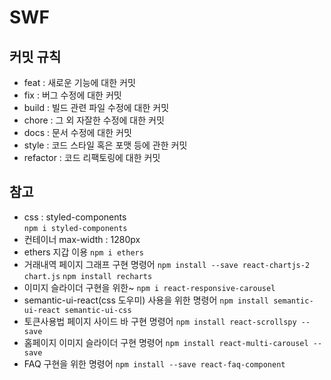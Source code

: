 # SWF

## 커밋 규칙

- feat : 새로운 기능에 대한 커밋
- fix : 버그 수정에 대한 커밋
- build : 빌드 관련 파일 수정에 대한 커밋
- chore : 그 외 자잘한 수정에 대한 커밋
- docs : 문서 수정에 대한 커밋
- style : 코드 스타일 혹은 포맷 등에 관한 커밋
- refactor : 코드 리팩토링에 대한 커밋

## 참고

- css : styled-components  
  `npm i styled-components`
- 컨테이너 max-width : 1280px
- ethers 지갑 이용
  `npm i ethers`
- 거래내역 페이지 그래프 구현 명령어
  `npm install --save react-chartjs-2 chart.js`
  `npm install recharts`
- 이미지 슬라이더 구현을 위한~
  `npm i react-responsive-carousel`
- semantic-ui-react(css 도우미) 사용을 위한 명령어
  `npm install semantic-ui-react semantic-ui-css`
- 토큰사용법 페이지 사이드 바 구현 명령어
  `npm install react-scrollspy --save`
- 홈페이지 이미지 슬라이더 구현 명령어
  `npm install react-multi-carousel --save`
- FAQ 구현을 위한 명령어
  `npm install --save react-faq-component`

